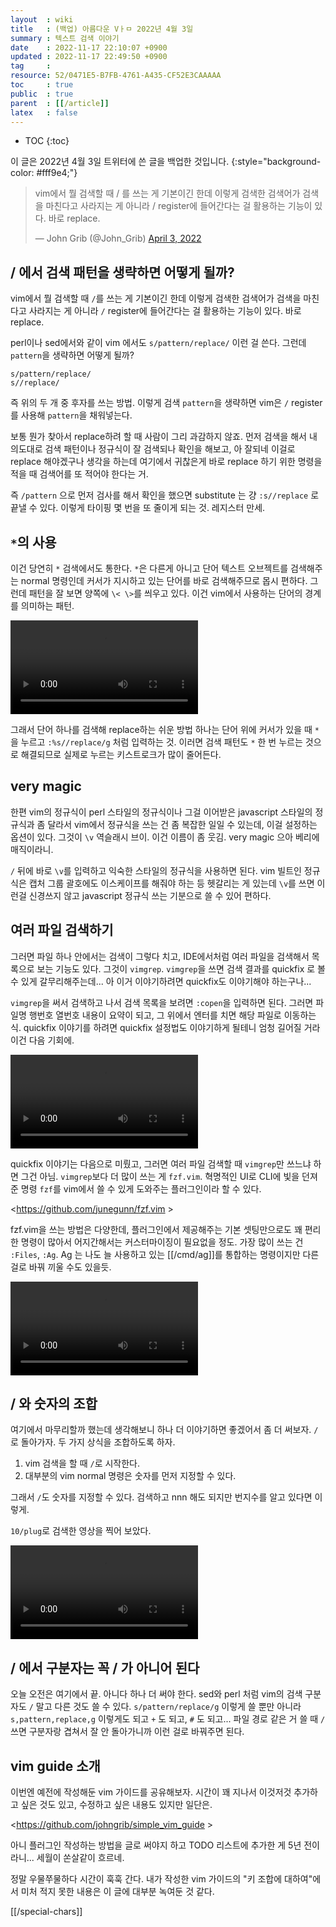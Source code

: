```yaml
---
layout  : wiki
title   : (백업) 아름다운 Vㅏㅁ 2022년 4월 3일
summary : 텍스트 검색 이야기
date    : 2022-11-17 22:10:07 +0900
updated : 2022-11-17 22:49:50 +0900
tag     : 
resource: 52/0471E5-B7FB-4761-A435-CF52E3CAAAAA
toc     : true
public  : true
parent  : [[/article]]
latex   : false
---
```

* TOC
{:toc}

>
이 글은 2022년 4월 3일 트위터에 쓴 글을 백업한 것입니다.
{:style="background-color: #fff9e4;"}

<blockquote class="twitter-tweet"><p lang="ko" dir="ltr">vim에서 뭘 검색할 때 / 를 쓰는 게 기본이긴 한데 이렇게 검색한 검색어가 검색을 마친다고 사라지는 게 아니라 / register에 들어간다는 걸 활용하는 기능이 있다. 바로 replace.</p>&mdash; John Grib (@John_Grib) <a href="https://twitter.com/John_Grib/status/1510417976192761857?ref_src=twsrc%5Etfw">April 3, 2022</a></blockquote> <script async src="https://platform.twitter.com/widgets.js" charset="utf-8"></script>

## / 에서 검색 패턴을 생략하면 어떻게 될까?

vim에서 뭘 검색할 때 `/`를 쓰는 게 기본이긴 한데 이렇게 검색한 검색어가 검색을 마친다고 사라지는 게 아니라 `/` register에 들어간다는 걸 활용하는 기능이 있다. 바로 replace.

perl이나 sed에서와 같이 vim 에서도 `s/pattern/replace/` 이런 걸 쓴다. 그런데 `pattern`을 생략하면 어떻게 될까?

```
s/pattern/replace/
s//replace/
```

즉 위의 두 개 중 후자를 쓰는 방법. 이렇게 검색 `pattern`을 생략하면 vim은 `/` register를 사용해 `pattern`을 채워넣는다.

보통 뭔가 찾아서 replace하려 할 때 사람이 그리 과감하지 않죠. 먼저 검색을 해서 내 의도대로 검색 패턴이나 정규식이 잘 검색되나 확인을 해보고, 아 잘되네 이걸로 replace 해야겠구나 생각을 하는데 여기에서 귀찮은게 바로 replace 하기 위한 명령을 적을 때 검색어를 또 적어야 한다는 거.

즉 `/pattern` 으로 먼저 검사를 해서 확인을 했으면 substitute 는 걍 `:s//replace` 로 끝낼 수 있다. 이렇게 타이핑 몇 번을 또 줄이게 되는 것. 레지스터 만세.

## `*`의 사용

이건 당연히 `*` 검색에서도 통한다. `*`은 다른게 아니고 단어 텍스트 오브젝트를 검색해주는 normal 명령인데 커서가 지시하고 있는 단어를 바로 검색해주므로 몹시 편하다.
그런데 패턴을 잘 보면 양쪽에 `\< \>`를 씌우고 있다. 이건 vim에서 사용하는 단어의 경계를 의미하는 패턴.

<video controls autoplay loop><source src=" /resource/wiki/article/vim-night/20220403-slash-search/5OcBUnUm_zdLTR9C.mp4 " type="video/mp4"></video>

그래서 단어 하나를 검색해 replace하는 쉬운 방법 하나는 단어 위에 커서가 있을 때 `*`을 누르고 `:%s//replace/g` 처럼 입력하는 것.
이러면 검색 패턴도 `*` 한 번 누르는 것으로 해결되므로 실제로 누르는 키스트로크가 많이 줄어든다.

## very magic

한편 vim의 정규식이 perl 스타일의 정규식이나 그걸 이어받은 javascript 스타일의 정규식과 좀 달라서 vim에서 정규식을 쓰는 건 좀 복잡한 일일 수 있는데, 이걸 설정하는 옵션이 있다.
그것이 `\v` 역슬래시 브이. 이건 이름이 좀 웃김. very magic 으아 베리에 매직이라니.

`/` 뒤에 바로 `\v`를 입력하고 익숙한 스타일의 정규식을 사용하면 된다. vim 빌트인 정규식은 캡처 그룹 괄호에도 이스케이프를 해줘야 하는 등 헷갈리는 게 있는데 `\v`를 쓰면 이런걸 신경쓰지 않고 javascript 정규식 쓰는 기분으로 쓸 수 있어 편하다.

## 여러 파일 검색하기

그러면 파일 하나 안에서는 검색이 그렇다 치고, IDE에서처럼 여러 파일을 검색해서 목록으로 보는 기능도 있다. 그것이 `vimgrep`. `vimgrep`을 쓰면 검색 결과를 quickfix 로 볼 수 있게 갈무리해주는데... 아 이거 이야기하려면 quickfix도 이야기해야 하는구나...

`vimgrep`을 써서 검색하고 나서 검색 목록을 보려면 `:copen`을 입력하면 된다. 그러면 파일명 행번호 열번호 내용이 요약이 되고, 그 위에서 엔터를 치면 해당 파일로 이동하는 식.
quickfix 이야기를 하려면 quickfix 설정법도 이야기하게 될테니 엄청 길어질 거라 이건 다음 기회에.

<video controls autoplay loop><source src=" /resource/wiki/article/vim-night/20220403-slash-search/HYRjBUExe2w2nfvh.mp4 " type="video/mp4"></video>

quickfix 이야기는 다음으로 미뤘고, 그러면 여러 파일 검색할 때 `vimgrep`만 쓰느냐 하면 그건 아님. `vimgrep`보다 더 많이 쓰는 게 `fzf.vim`.
혁명적인 UI로 CLI에 빛을 던져준 명령 `fzf`를 vim에서 쓸 수 있게 도와주는 플러그인이라 할 수 있다.

<https://github.com/junegunn/fzf.vim >

fzf.vim을 쓰는 방법은 다양한데, 플러그인에서 제공해주는 기본 셋팅만으로도 꽤 편리한 명령이 많아서 어지간해서는 커스터마이징이 필요없을 정도.
가장 많이 쓰는 건 `:Files`, `:Ag`. Ag 는 나도 늘 사용하고 있는 [[/cmd/ag]]를 통합하는 명령이지만 다른 걸로 바꿔 끼울 수도 있을듯.

<video controls autoplay loop><source src=" /resource/wiki/article/vim-night/20220403-slash-search/FJT12RdljVUeegN-.mp4 " type="video/mp4"></video>

## / 와 숫자의 조합

여기에서 마무리할까 했는데 생각해보니 하나 더 이야기하면 좋겠어서 좀 더 써보자. 
`/`로 돌아가자. 두 가지 상식을 조합하도록 하자.

1. vim 검색을 할 때 `/`로 시작한다.
2. 대부분의 vim normal 명령은 숫자를 먼저 지정할 수 있다.

그래서 `/`도 숫자를 지정할 수 있다. 검색하고 nnn 해도 되지만 번지수를 알고 있다면 이렇게.

`10/plug`로 검색한 영상을 찍어 보았다.

<video controls autoplay loop><source src=" /resource/wiki/article/vim-night/20220403-slash-search/3dJ5EcXdNBeo2Fo8.mp4 " type="video/mp4"></video>

## / 에서 구분자는 꼭 / 가 아니어 된다

오늘 오전은 여기에서 끝. 
아니다 하나 더 써야 한다. sed와 perl 처럼 vim의 검색 구분자도 `/` 말고 다른 것도 쓸 수 있다. `s/pattern/replace/g` 이렇게 쓸 뿐만 아니라 `s,pattern,replace,g` 이렇게도 되고 `+` 도 되고, `#` 도 되고... 파일 경로 같은 거 쓸 때 `/` 쓰면 구분자랑 겹쳐서 잘 안 돌아가니까 이런 걸로 바꿔주면 된다. 

## vim guide 소개

이번엔 예전에 작성해둔 vim 가이드를 공유해보자. 시간이 꽤 지나서 이것저것 추가하고 싶은 것도 있고, 수정하고 싶은 내용도 있지만 일단은.

<https://github.com/johngrib/simple_vim_guide >

아니 플러그인 작성하는 방법을 글로 써야지 하고 TODO 리스트에 추가한 게 5년 전이라니... 세월이 쏜살같이 흐르네.

정말 우물쭈물하다 시간이 훅훅 간다. 
내가 작성한 vim 가이드의 "키 조합에 대하여"에서 미처 적지 못한 내용은 이 글에 대부분 녹여둔 것 같다.

[[/special-chars]]

